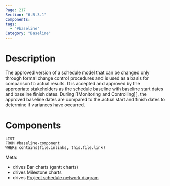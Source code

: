 ```yaml
---
Page: 217
Section: "6.5.3.1"
Components:
tags:
  - "#baseline"
Category: "Baseline"
---
```

# Description
The approved version of a schedule model that can be changed only through formal change control procedures and is used as a basis for comparison to actual results. It is accepted and approved by the appropriate stakeholders as the schedule baseline with baseline start dates and baseline finish dates. During [[Monitoring and Controlling]], the approved baseline dates are compared to the actual start and finish dates to determine if variances have occurred.
# Components
```dataview
LIST
FROM #baseline-component
WHERE contains(file.inlinks, this.file.link)
```


Meta:
* drives Bar charts (gantt charts)
* drives Milestone charts
* drives [Project schedule network diagram](Project%20schedule%20network%20diagram.md)


